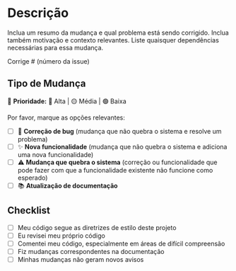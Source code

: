 # Descrição  

Inclua um resumo da mudança e qual problema está sendo corrigido. Inclua também motivação e contexto relevantes. Liste quaisquer dependências necessárias para essa mudança.  

Corrige # (número da issue)  

## Tipo de Mudança  

📌 **Prioridade:** 🔴 Alta | 🟡 Média | 🟢 Baixa  

Por favor, marque as opções relevantes:  

- [ ] 🐞 **Correção de bug** (mudança que não quebra o sistema e resolve um problema)  
- [ ] ✨ **Nova funcionalidade** (mudança que não quebra o sistema e adiciona uma nova funcionalidade)  
- [ ] ⚠️ **Mudança que quebra o sistema** (correção ou funcionalidade que pode fazer com que a funcionalidade existente não funcione como esperado)  
- [ ] 📚 **Atualização de documentação**  

## Checklist  

- [ ] Meu código segue as diretrizes de estilo deste projeto  
- [ ] Eu revisei meu próprio código  
- [ ] Comentei meu código, especialmente em áreas de difícil compreensão  
- [ ] Fiz mudanças correspondentes na documentação  
- [ ] Minhas mudanças não geram novos avisos  
